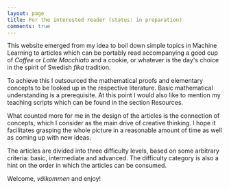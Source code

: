 ```yaml
---
layout: page
title: For the interested reader (status: in preparation)
comments: true
---
```


This website emerged from my idea to boil down simple topics in Machine Learning to articles which can be portably read accompanying a good cup of *Coffee* or *Latte Macchiato* and a cookie, or whatever is the day's choice in the spirit of Swedish *fika* tradition. 

To achieve this I outsourced the mathematical proofs and elementary concepts to be looked up in the respective literature. Basic mathematical understanding is a prerequisite. At this point I would also like to mention my teaching scripts which can be found in the section Resources.

What counted more for me in the design of the articles is the connection of concepts, which I consider as the main drive of creative thinking. I hope it facilitates grasping the whole picture in a reasonable amount of time as well as coming up with new ideas. 

The articles are divided into three difficulty levels, based on some arbitrary criteria: basic, intermediate and advanced. The difficulty category is also a hint on the order in which the articles can be consumed. 

Welcome, *välkommen* and enjoy! 

<!--![jekyll template mediumish]({{site.baseurl}}/assets/images/mediumish-jekyll-template.png){: .shadow}-->


<!--<a href="https://www.buymeacoffee.com/sal" target="_blank"><img src="https://www.buymeacoffee.com/assets/img/custom_images/orange_img.png" alt="Buy Me A Coffee" style="height: auto !important;width: auto !important;" ></a>-->
